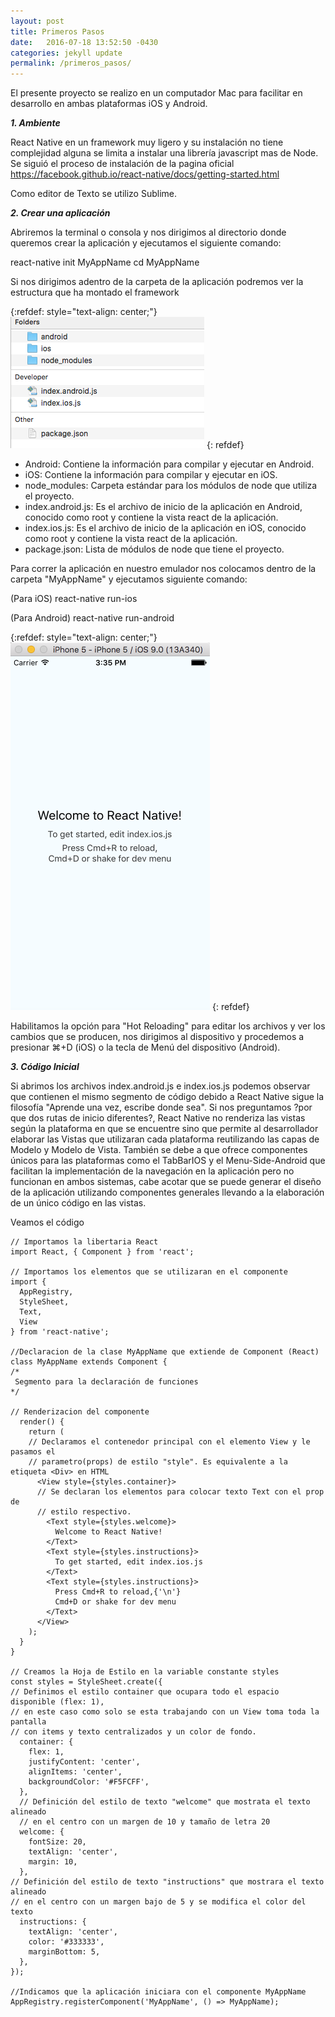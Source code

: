 ```yaml
---
layout: post
title: Primeros Pasos
date:   2016-07-18 13:52:50 -0430
categories: jekyll update
permalink: /primeros_pasos/
---
```

El presente proyecto se realizo en un computador Mac para facilitar en desarrollo en ambas plataformas iOS y Android. 

 ***1. Ambiente***
 
 React Native en un framework muy ligero y su instalación no tiene complejidad alguna se limita a instalar una librería javascript mas de Node. Se siguió el proceso de instalación de la pagina oficial https://facebook.github.io/react-native/docs/getting-started.html
 
 Como editor de Texto se utilizo Sublime.

***2. Crear una aplicación***

Abriremos la terminal o consola y nos dirigimos al directorio donde queremos crear la aplicación y ejecutamos el siguiente comando:

  react-native init MyAppName
  cd MyAppName

 Si nos dirigimos adentro de la carpeta de la aplicación podremos ver la estructura que ha montado el framework
 
{:refdef: style="text-align: center;"}
![Archivos_Iniciales](/Images/Archivos_Iniciales.png)
{: refdef}

 - Android: Contiene la información para compilar y ejecutar en Android.
 - iOS: Contiene la información para compilar y ejecutar en iOS.
 - node_modules: Carpeta estándar para los módulos de node que utiliza el proyecto.
 - index.android.js: Es el archivo de inicio de la aplicación en Android, conocido como root y contiene la vista react de la aplicación.
 - index.ios.js: Es el archivo de inicio de la aplicación en iOS, conocido como root y contiene la vista react de la aplicación.
 - package.json: Lista de módulos de node que tiene el proyecto.

Para correr la aplicación en nuestro emulador nos colocamos dentro de la carpeta "MyAppName" y ejecutamos siguiente comando:

  (Para iOS)
    react-native run-ios
    
  (Para Android)
    react-native run-android

{:refdef: style="text-align: center;"}
![Archivos_Iniciales](/Images/Primera_Vista.png)
{: refdef}

Habilitamos la opción para "Hot Reloading" para editar los archivos y ver los cambios que se producen, nos dirigimos al dispositivo y procedemos a presionar ⌘+D (iOS) o la tecla de Menú del dispositivo (Android).

***3. Código Inicial***

 Si abrimos los archivos index.android.js e index.ios.js podemos observar que contienen el mismo segmento de código debido a React Native sigue la filosofía "Aprende una vez, escribe donde sea". Si nos preguntamos ?por que dos rutas de inicio diferentes?, React Native no renderiza las vistas según la plataforma en que se encuentre sino que permite al desarrollador elaborar las Vistas que utilizaran cada plataforma reutilizando las capas de Modelo y Modelo de Vista. También se debe a que ofrece componentes únicos para las plataformas como el TabBarIOS y el Menu-Side-Android que facilitan la implementación de la navegación en la aplicación pero no funcionan en ambos sistemas, cabe acotar que se puede generar el diseño de la aplicación utilizando componentes generales llevando a la elaboración de un único código en las vistas.

Veamos el código 

```
// Importamos la libertaria React 
import React, { Component } from 'react';

// Importamos los elementos que se utilizaran en el componente
import {
  AppRegistry,
  StyleSheet,
  Text,
  View
} from 'react-native';

//Declaracion de la clase MyAppName que extiende de Component (React)
class MyAppName extends Component {
/*
 Segmento para la declaración de funciones 
*/

// Renderizacion del componente
  render() {
    return (
    // Declaramos el contenedor principal con el elemento View y le pasamos el 
    // parametro(props) de estilo "style". Es equivalente a la etiqueta <Div> en HTML
      <View style={styles.container}>
      // Se declaran los elementos para colocar texto Text con el prop de 
      // estilo respectivo.
        <Text style={styles.welcome}>
          Welcome to React Native!
        </Text>
        <Text style={styles.instructions}>
          To get started, edit index.ios.js
        </Text>
        <Text style={styles.instructions}>
          Press Cmd+R to reload,{'\n'}
          Cmd+D or shake for dev menu
        </Text>
      </View>
    );
  }
}

// Creamos la Hoja de Estilo en la variable constante styles
const styles = StyleSheet.create({
// Definimos el estilo container que ocupara todo el espacio disponible (flex: 1),
// en este caso como solo se esta trabajando con un View toma toda la pantalla 
// con items y texto centralizados y un color de fondo.
  container: {
    flex: 1,
    justifyContent: 'center',
    alignItems: 'center',
    backgroundColor: '#F5FCFF',
  },
  // Definición del estilo de texto "welcome" que mostrata el texto alineado 
  // en el centro con un margen de 10 y tamaño de letra 20
  welcome: {
    fontSize: 20,
    textAlign: 'center',
    margin: 10,
  },
// Definición del estilo de texto "instructions" que mostrara el texto alineado  
// en el centro con un margen bajo de 5 y se modifica el color del texto
  instructions: {
    textAlign: 'center',
    color: '#333333',
    marginBottom: 5,
  },
});

//Indicamos que la aplicación iniciara con el componente MyAppName
AppRegistry.registerComponent('MyAppName', () => MyAppName);
``` 